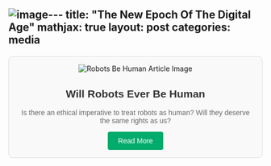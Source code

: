 ![image](https://github.com/coder2003lucky/coder2003lucky.github.io/assets/88560765/fe432e5d-561f-48ce-9025-6a37aa10501f)---
title:  "The New Epoch Of The Digital Age"
mathjax: true
layout: post
categories: media
---

<html>
<head>
<style>
    .medium-post {
        border: 1px solid #ddd;
        padding: 15px;
        border-radius: 8px;
        background-color: #f9f9f9;
        max-width: 600px;
        margin: 20px auto;
        text-align: center;
    }

    .medium-post img {
        max-width: 100%;
        height: auto;
        border-radius: 4px;
    }

    .medium-post h2 {
        color: #333;
        font-family: Arial, sans-serif;
    }

    .medium-post p {
        color: #666;
        font-family: Arial, sans-serif;
    }

    .medium-post a {
        display: inline-block;
        padding: 10px 20px;
        background-color: #00ab6c;
        color: white;
        border-radius: 4px;
        text-decoration: none;
        font-family: Arial, sans-serif;
    }

    .medium-post a:hover {
        background-color: #008c5a;
    }
</style>
</head>
<body>

<div class="medium-post">
    <img src="https://miro.medium.com/v2/resize:fit:1400/format:webp/1*JXkigo5_AaDPvxd7OelW_Q.png" alt="Robots Be Human Article Image">
    <h2>Will Robots Ever Be Human</h2>
    <p>Is there an ethical imperative to treat robots as human? Will they deserve the same rights as us?</p>
    <a href="https://medium.com/forum-for-ethical-technology-advancement/will-robots-ever-be-humans-73f87619a3f4" target="_blank">Read More</a>
</div>

</body>
</html>
